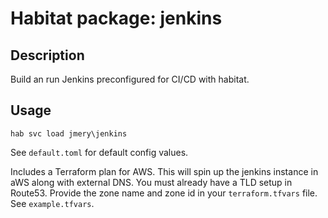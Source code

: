 # Habitat package: jenkins

## Description

Build an run Jenkins preconfigured for CI/CD with habitat.

## Usage

`hab svc load jmery\jenkins`

See `default.toml` for default config values.

Includes a Terraform plan for AWS.  This will spin up the jenkins instance in aWS along with external DNS.   You must already have a TLD setup in Route53. Provide the zone name and zone id in your `terraform.tfvars` file.  See `example.tfvars`.
